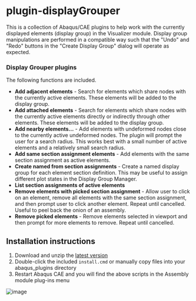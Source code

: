 # plugin-displayGrouper
This is a collection of Abaqus/CAE plugins to help work with the currently displayed elements (display group) in the Visualizer module.
Display group manipulations are performed in a compatible way such that the "Undo" and "Redo" buttons in the "Create Display Group" dialog will operate as expected.

### Display Grouper plugins
The following functions are included.

- **Add adjacent elements** - Search for elements which share nodes with the currently active elements. These elements will be added to the display group.
- **Add attached elements** - Search for elements which share nodes with the currently active elements directly or indirectly through other elements. These elements will be added to the display group.
- **Add nearby elements...** - Add elements with undeformed nodes close to the currently active undeformed nodes. The plugin will prompt the user for a search radius. This works best with a small number of active elements and a relatively small search radius.
- **Add same section assignment elements** - Add elements with the same section assignment as active elements.
- **Create named from section assignments** - Create a named display group for each element section definition. This may be useful to assign different plot states in the Display Group Manager.
- **List section assignments of active elements**
- **Remove elements with picked section assignment** - Allow user to click on an element, remove all elements with the same section assignment, and then prompt user to click another element. Repeat until cancelled. Useful to peel back the onion of an assembly.
- **Remove picked elements** - Remove elements selected in viewport and then prompt for more elements to remove. Repeat until cancelled.

## Installation instructions

1. Download and unzip the [latest version](https://github.com/costerwi/plugin-displayGrouper/releases/latest)
2. Double-click the included `install.cmd` or manually copy files into your abaqus_plugins directory
3. Restart Abaqus CAE and you will find the above scripts in the Assembly module plug-ins menu

![image](https://github.com/costerwi/plugin-displayGrouper/assets/7069475/2f4fa9d7-4d32-426d-8ea0-f5df42e136e4)
